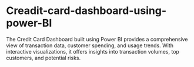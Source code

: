 # Creadit-card-dashboard-using-power-BI
The Credit Card Dashboard built using Power BI provides a comprehensive view of transaction data, customer spending, and usage trends. With interactive visualizations, it offers insights into transaction volumes, top customers, and potential risks. 
